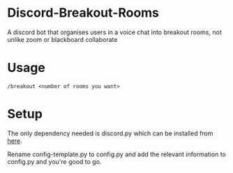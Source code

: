 # Discord-Breakout-Rooms
A discord bot that organises users in a voice chat into breakout rooms, not unlike zoom or blackboard collaborate


# Usage
`/breakout <number of rooms you want>`

# Setup

The only dependency needed is discord.py which can be installed from [here](https://discordpy.readthedocs.io/en/latest/intro.html).

Rename config-template.py to config.py and add the relevant information to config.py and you're good to go.
